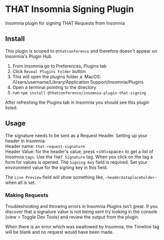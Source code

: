 # THAT Insomnia Signing Plugin

Insomnia plugin for signing THAT Requests from Insomnia

## Install

This plugin is scoped to `@thatconference` and therefore doesn't appear on Insomnia's Plugin Hub.

1. From Insomnia go to Preferences, Plugins tab
1. Click `Reveal Plugins Folder` button
1. This will open the plugins folder
    a. MacOS: /Users/username/Library/Application Support/Insomnia/Plugins
1. Open a terminal pointing to the directory
1. run `npm install @thatconference/insomnia-plugin-that-signing`

After refreshing the Plugins tab in Insomnia you should see this plugin listed.

## Usage

The signature needs to be sent as a Request Header. Setting up your header in Insomnia:  
Header name: `that-request-signature`  
Header Value: for the header's value, press <ctrl+space> to get a list of Insomnia `tags`. Use the `THAT Signature` tag. When you click on the tag a form for values is opened. The `Signing Key` field is required. Set your environment value for the signing key in this field.

The `Live Preview` field will show something like, `~headerdataplaceholder~` when all is set.

### Making Requests

Troubleshooting and throwing errors in Insomnia Plugins isn't great. If you discover that a signature value is not being sent try looking in the console (view > Toggle Dev Tools) and review the output from the plugin.

When there is an error which was swallowed by Insomnia, the Timeline tag will be blank and no request would have been made.
